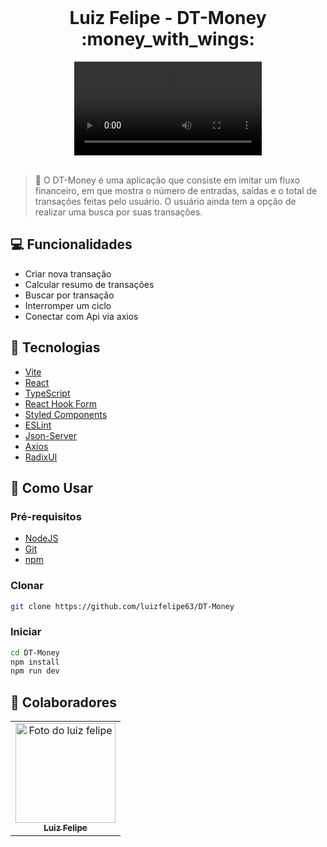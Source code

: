 <br />

  <h1 align="center">Luiz Felipe - DT-Money :money_with_wings:</h1>

<div align="center">
  <video src="https://user-images.githubusercontent.com/75274860/218332769-d94fe0e3-16ac-46d0-bff5-9cc3e23f8789.mp4"/>
</div>

<br>

> :mag_right: O DT-Money é uma aplicação que consiste em imitar um fluxo financeiro, em que mostra o número de entradas, saídas e o total de transações feitas pelo usuário. O usuário ainda tem a opção de realizar uma busca por suas transações.
> <br>

## :computer: Funcionalidades

- Criar nova transação
- Calcular resumo de transações
- Buscar por transação
- Interromper um ciclo
- Conectar com Api via axios

## :rocket: Tecnologias

- [Vite](https://vitejs.dev/)
- [React](https://pt-br.reactjs.org/)
- [TypeScript](https://www.typescriptlang.org/)
- [React Hook Form](https://react-hook-form.com/)
- [Styled Components](https://styled-components.com/)
- [ESLint](https://eslint.org/)
- [Json-Server](https://github.com/typicode/json-server)
- [Axios](https://axios-http.com/ptbr/)
- [RadixUI](https://www.radix-ui.com/)

## :round_pushpin: Como Usar

<h3>Pré-requisitos</h3>

- [NodeJS](https://github.com/)
- [Git](https://github.com)
- [npm](https://www.npmjs.com/)

<h3>Clonar</h3>

```bash
git clone https://github.com/luizfelipe63/DT-Money
```

<h3>Iniciar</h3>

```bash
cd DT-Money
npm install
npm run dev
```

## :punch: Colaboradores

<table>
  <tr>
    <td align="center">
      <a href="https://www.linkedin.com/in/luiz-feliperocha/">
        <img src="https://avatars.githubusercontent.com/u/75274860?s=400&u=9e5dc5aad655b35597774819531e14d9bd653775&v=4" width="160px;" alt="Foto do luiz felipe"/><br>
        <sub>
          <b>Luiz Felipe</b>
        </sub>
      </a>
    </td>
  </tr>
</table>
